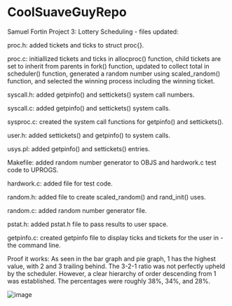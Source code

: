 # CoolSuaveGuyRepo
Samuel Fortin
Project 3: Lottery Scheduling - files updated:

proc.h: added tickets and ticks to struct proc{}.

proc.c: initiallized tickets and ticks in allocproc() function, child tickets are set to inherit from parents in fork() function, updated to collect total in scheduler() function, generated a random number using scaled_random() function, and selected the winning process including the winning ticket.

syscall.h: added getpinfo() and settickets() system call numbers.

syscall.c: added getpinfo() and settickets() system calls.

sysproc.c: created the system call functions for getpinfo() and settickets().

user.h: added settickets() and getpinfo() to system calls.

usys.pl: added getpinfo() and settickets() entries.

Makefile: added random number generator to OBJS and hardwork.c test code to UPROGS.

hardwork.c: added file for test code.

random.h: added file to create scaled_random() and rand_init() uses.

random.c: added random number generator file.

pstat.h: added pstat.h file to pass results to user space.

getpinfo.c: created getpinfo file to display ticks and tickets for the user in - the command line.

Proof it works:
As seen in the bar graph and pie graph, 1 has the highest value, with 2 and 3 trailing behind. The 3-2-1 ratio was not perfectly upheld by the scheduler. However, a clear hierarchy of order descending from 1 was established. The percentages were roughly 38%, 34%, and 28%.

![image](https://github.com/user-attachments/assets/9f5bdbd6-2eea-4b3e-923b-10b7bee7a20c)

